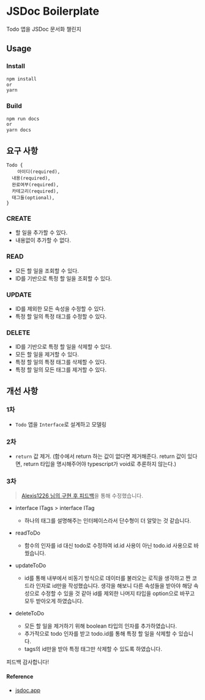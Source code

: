 # JSDoc Boilerplate

Todo 앱을 JSDoc 문서화 챌린지

## Usage

### Install

```bash
npm install
or
yarn
```

### Build

```bash
npm run docs
or
yarn docs
```

## 요구 사항

```
Todo {
    아이디(required),
  내용(required),
  완료여부(required),
  카테고리(required),
  태그들(optional),
}
```

### CREATE

- 할 일을 추가할 수 있다.
- 내용없이 추가할 수 없다.

### READ

- 모든 할 일을 조회할 수 있다.
- ID를 기반으로 특정 할 일을 조회할 수 있다.

### UPDATE

- ID를 제외한 모든 속성을 수정할 수 있다.
- 특정 할 일의 특정 태그를 수정할 수 있다.

### DELETE

- ID를 기반으로 특정 할 일을 삭제할 수 있다.
- 모든 할 일을 제거할 수 있다.
- 특정 할 일의 특정 태그를 삭제할 수 있다.
- 특정 할 일의 모든 태그를 제거할 수 있다.

## 개선 사항

### 1차

- `Todo` 앱을 `Interface`로 설계하고 모델링

### 2차

- `return` 값 제거.
  (함수에서 return 하는 값이 없다면 제거해준다. return 값이 있다면, return 타입을 명시해주어야 typescript가 void로 추론하지 않는다.)

### 3차

>[Alexis1226 님의 구현 후 피드백](https://github.com/Alexis1226/wanted-pre-onboarding-challenge-fe-2/tree/assign_3)을 통해 수정했습니다.

- interface ITags > interface ITag
  - 하나의 태그를 설명해주는 인터페이스라서 단수형이 더 알맞는 것 같습니다.

- readToDo
  - 함수의 인자를 id 대신 todo로 수정하여 id.id 사용이 아닌 todo.id 사용으로 바꿨습니다.

- updateToDo
  - id를 통해 내부에서 비동기 방식으로 데이터를 불러오는 로직을 생각하고 짠 코드라 인자로 id만을 작성했습니다. 생각을 해보니 다른 속성들을 받아야 해당 속성으로 수정할 수 있을 것 같아 id를 제외한 나머지 타입을 option으로 바꾸고 모두 받아오게 하였습니다.

- deleteToDo
  - 모든 할 일을 제거하기 위해 boolean 타입의 인자를 추가하였습니다.
  - 추가적으로 todo 인자를 받고 todo.id를 통해 특정 할 일을 삭제할 수 있습니다.
  - tags의 id만을 받아 특정 태그만 삭제할 수 있도록 하였습니다.

피드백 감사합니다!

#### Reference

- [jsdoc.app](https://jsdoc.app)
